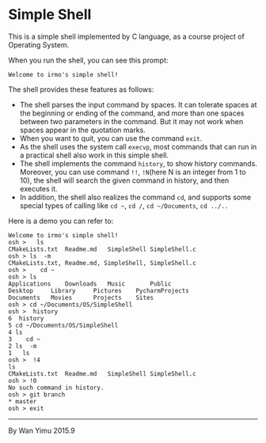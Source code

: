 # Simple Shell
This is a simple shell implemented by C language, as a course project of Operating System.

When you run the shell, you can see this prompt: 
```
Welcome to irmo's simple shell!
```
The shell provides these features as follows:

- The shell parses the input command by spaces. It can tolerate spaces at the beginning or ending of the command, and more than one spaces between two parameters in the command. But it may not work when spaces appear in the quotation marks.
- When you want to quit, you can use the command `exit`.
- As the shell uses the system call `execvp`, most commands that can run in a practical shell also work in this simple shell.
- The shell implements the command `history`, to show history commands. Moreover, you can use command `!!`, `!N`(here N is an integer from 1 to 10), the shell will search the given command in history, and then executes it.
- In addition, the shell also realizes the command `cd`, and supports some special types of calling like `cd ~`, `cd /`, `cd ~/Documents`, `cd ../..`

Here is a demo you can refer to:
```shell
Welcome to irmo's simple shell!
osh >   ls
CMakeLists.txt	Readme.md	SimpleShell	SimpleShell.c
osh > ls  -m
CMakeLists.txt, Readme.md, SimpleShell, SimpleShell.c
osh >    cd ~
osh > ls
Applications	Downloads	Music		Public
Desktop		Library		Pictures	PycharmProjects
Documents	Movies		Projects	Sites
osh > cd ~/Documents/OS/SimpleShell
osh >  history
6  history
5 cd ~/Documents/OS/SimpleShell
4 ls
3    cd ~
2 ls  -m
1   ls
osh >  !4
ls
CMakeLists.txt	Readme.md	SimpleShell	SimpleShell.c
osh > !0
No such command in history.
osh > git branch
* master
osh > exit
```

---
By Wan Yimu
2015.9